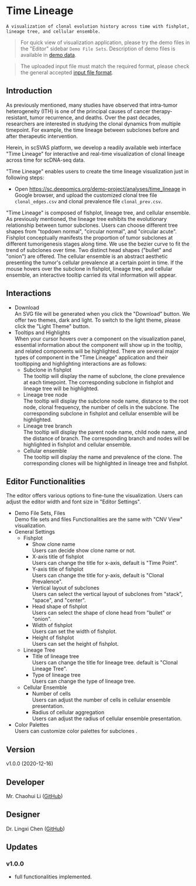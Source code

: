 # Time Lineage

`A visualization of clonal evolution history across time with fishplot, lineage tree, and cellular ensemble.`

> For quick view of visualization application, please try the demo files in the "Editor" sidebar `Demo File Sets`. Description of demo files is available in [demo data](https://docsc.deepomics.org/#/data/Demo_Data).

> The uploaded input file must match the required format, please check the general accepted [input file format](https://docsc.deepomics.org/#/data/Prepare_Input). 
## Introduction

As previously mentioned, many studies have observed that intra-tumor heterogeneity (ITH) is one of the principal causes of cancer therapy-resistant, tumor recurrence, and deaths. Over the past decades, researchers are interested in studying the clonal dynamics from multiple timepoint. For example, the time lineage between subclones before and after therapeutic intervention. 

Herein, in scSVAS platform, we develop a readily available web interface "Time Lineage"  for interactive and real-time visualization of clonal lineage across time for scDNA-seq data.

"Time Lineage" enables users to create the time lineage visualization just in following steps:

   + Open https://sc.deepomics.org/demo-project/analyses/time_lineage in Google browser, and upload the customized clonal tree file `clonal_edges.csv` and clonal prevalence file `clonal_prev.csv`.
     

"Time Lineage" is composed of fishplot, lineage tree, and cellular ensemble. As previously mentioned, the lineage tree exhibits the evolutionary relationship between tumor subclones. Users can choose different tree shapes from "topdown normal", "circular normal", and "circular acute". Fishplot conceptually manifests the proportion of tumor subclones at different tumorigenesis stages along time. We use the bezier curve to fit the trend of subclones over time. Two distinct head shapes ("bullet" and "onion") are offered. The cellular ensemble is an abstract aesthetic presenting the tumor's cellular prevalence at a certain point in time. If the mouse hovers over the subclone in fishplot, lineage tree, and cellular ensemble, an interactive tooltip carried its vital information will appear. 


## Interactions

  + Download </br>
    An SVG file will be generated when you click the "Download" button. We offer two themes, dark and light. To switch to the light theme, please click the "Light Theme" button.
  + Tooltips and Highlights </br>
    When your cursor hovers over a component on the visualization panel, essential information about the component will show up in the tooltip, and related components will be highlighted. There are several major types of component in the "Time Lineage" application and their tooltipping and highlighting interactions are as follows:
    + Subclone in fishplot </br>
      The tooltip will display the name of subclone, the clone prevalence at each timepoint. The corresponding subclone in fishplot and lineage tree will be highlighted. 
    + Lineage tree node </br>
      The tooltip will display the subclone node name, distance to the root node, clonal frequency, the number of cells in the subclone. The corresponding subclone in fishplot and cellular ensemble will be highlighted. 
    + Lineage tree branch </br>
      The tooltip will display the parent node name, child node name, and the distance of branch. The corresponding branch and nodes will be highlighted in fishplot and cellular ensemble.
    + Cellular ensemble </br>
      The tooltip will display the name and prevalence of the clone. The corresponding clones will be highlighted in lineage tree and fishplot.

## Editor Functionalities

The editor offers various options to fine-tune the visualization. Users can adjust the editor width and font size in "Editor Settings".

  + Demo File Sets, Files </br>
     Demo file sets and files Functionalities are the same with "CNV View" visualization.
  + General Settings 
    + Fishplot
      + Show clone name </br>
         Users can decide show clone name or not.
      + X-axis title of fishplot </br>
         Users can change the title for x-axis, default is "Time Point".
      + Y-axis title of fishplot </br>
         Users can change the title for y-axis, default is "Clonal Prevalence".
      + Vertical layout of subclones </br>
         Users can select the vertical layout of subclones from "stack", "space", and "center".
      + Head shape of fishplot </br>
         Users can select the shape of clone head from "bullet" or "onion".
      + Width of fishplot </br>
         Users can set the width of fishplot.
      + Height of fishplot </br>
         Users can set the height of fishplot.
    + Lineage Tree
      + Title of lineage tree </br>
         Users can change the title for lineage tree. default is "Clonal Lineage Tree". 
      + Type of lineage tree </br>
         Users can change the type of lineage tree.
    + Cellular Ensemble 
      + Number of cells </br>
         Users can adjust the number of cells in cellular ensemble presentation.
      + Radius of cellular aggregation </br>
         Users can adjust the radius of cellular ensemble presentation.
  + Color Palettes </br>
    Users can customize color palettes for subclones .


## Version

v1.0.0 (2020-12-16)

## Developer


Mr. Chaohui Li ([GitHub](https://github.com/Eric0627))

## Designer

Dr. Lingxi Chen ([GitHub](https://github.com/paprikachan))

## Updates

### v1.0.0

   - full functionalities implemented.
